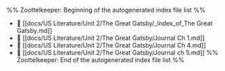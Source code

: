 %% Zoottelkeeper: Beginning of the autogenerated index file list  %%
- 📄 [[docs/US Literature/Unit 2/The Great Gatsby/_Index_of_The Great Gatsby.md]]
- 📄 [[docs/US Literature/Unit 2/The Great Gatsby/Journal Ch 1.md]]
- 📄 [[docs/US Literature/Unit 2/The Great Gatsby/Journal Ch 4.md]]
- 📄 [[docs/US Literature/Unit 2/The Great Gatsby/Journal ch 5.md]]
%% Zoottelkeeper: End of the autogenerated index file list  %%
